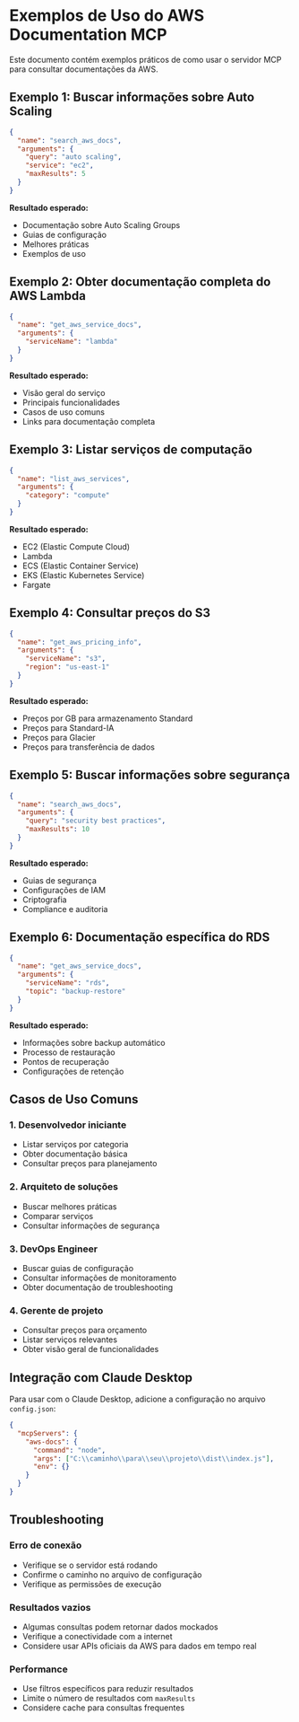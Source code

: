 # Exemplos de Uso do AWS Documentation MCP

Este documento contém exemplos práticos de como usar o servidor MCP para consultar documentações da AWS.

## Exemplo 1: Buscar informações sobre Auto Scaling

```json
{
  "name": "search_aws_docs",
  "arguments": {
    "query": "auto scaling",
    "service": "ec2",
    "maxResults": 5
  }
}
```

**Resultado esperado:**
- Documentação sobre Auto Scaling Groups
- Guias de configuração
- Melhores práticas
- Exemplos de uso

## Exemplo 2: Obter documentação completa do AWS Lambda

```json
{
  "name": "get_aws_service_docs",
  "arguments": {
    "serviceName": "lambda"
  }
}
```

**Resultado esperado:**
- Visão geral do serviço
- Principais funcionalidades
- Casos de uso comuns
- Links para documentação completa

## Exemplo 3: Listar serviços de computação

```json
{
  "name": "list_aws_services",
  "arguments": {
    "category": "compute"
  }
}
```

**Resultado esperado:**
- EC2 (Elastic Compute Cloud)
- Lambda
- ECS (Elastic Container Service)
- EKS (Elastic Kubernetes Service)
- Fargate

## Exemplo 4: Consultar preços do S3

```json
{
  "name": "get_aws_pricing_info",
  "arguments": {
    "serviceName": "s3",
    "region": "us-east-1"
  }
}
```

**Resultado esperado:**
- Preços por GB para armazenamento Standard
- Preços para Standard-IA
- Preços para Glacier
- Preços para transferência de dados

## Exemplo 5: Buscar informações sobre segurança

```json
{
  "name": "search_aws_docs",
  "arguments": {
    "query": "security best practices",
    "maxResults": 10
  }
}
```

**Resultado esperado:**
- Guias de segurança
- Configurações de IAM
- Criptografia
- Compliance e auditoria

## Exemplo 6: Documentação específica do RDS

```json
{
  "name": "get_aws_service_docs",
  "arguments": {
    "serviceName": "rds",
    "topic": "backup-restore"
  }
}
```

**Resultado esperado:**
- Informações sobre backup automático
- Processo de restauração
- Pontos de recuperação
- Configurações de retenção

## Casos de Uso Comuns

### 1. Desenvolvedor iniciante
- Listar serviços por categoria
- Obter documentação básica
- Consultar preços para planejamento

### 2. Arquiteto de soluções
- Buscar melhores práticas
- Comparar serviços
- Consultar informações de segurança

### 3. DevOps Engineer
- Buscar guias de configuração
- Consultar informações de monitoramento
- Obter documentação de troubleshooting

### 4. Gerente de projeto
- Consultar preços para orçamento
- Listar serviços relevantes
- Obter visão geral de funcionalidades

## Integração com Claude Desktop

Para usar com o Claude Desktop, adicione a configuração no arquivo `config.json`:

```json
{
  "mcpServers": {
    "aws-docs": {
      "command": "node",
      "args": ["C:\\caminho\\para\\seu\\projeto\\dist\\index.js"],
      "env": {}
    }
  }
}
```

## Troubleshooting

### Erro de conexão
- Verifique se o servidor está rodando
- Confirme o caminho no arquivo de configuração
- Verifique as permissões de execução

### Resultados vazios
- Algumas consultas podem retornar dados mockados
- Verifique a conectividade com a internet
- Considere usar APIs oficiais da AWS para dados em tempo real

### Performance
- Use filtros específicos para reduzir resultados
- Limite o número de resultados com `maxResults`
- Considere cache para consultas frequentes
